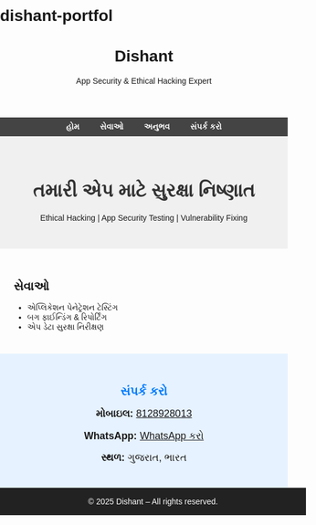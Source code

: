 # dishant-portfol
<!DOCTYPE html>
<html lang="gu">
<head>
  <meta charset="UTF-8">
  <meta name="viewport" content="width=device-width, initial-scale=1.0">
  <title>Dishant – App Security Expert</title>
  <style>
    body {
      font-family: sans-serif;
      margin: 0;
      padding: 0;
    }

    header {
      background-color: #222;
      color: white;
      padding: 1rem;
      text-align: center;
    }

    nav {
      background: #444;
      padding: 0.5rem;
      text-align: center;
    }

    nav a {
      color: white;
      text-decoration: none;
      margin: 0 1rem;
      font-weight: bold;
    }

    .hero {
      padding: 2rem;
      text-align: center;
      background-color: #f0f0f0;
    }

    .hero h1 {
      font-size: 2rem;
      color: #333;
    }

    .section {
      padding: 1.5rem;
    }

    .contact {
      background-color: #e6f2ff;
      padding: 1.5rem;
      text-align: center;
    }

    .contact h2 {
      color: #007bff;
    }

    .contact p {
      font-size: 1.1rem;
    }

    footer {
      background-color: #222;
      color: white;
      text-align: center;
      padding: 1rem;
      position: relative;
      bottom: 0;
      width: 100%;
    }

    @media screen and (max-width: 600px) {
      .hero h1 {
        font-size: 1.5rem;
      }
    }
  </style>
</head>
<body>

  <header>
    <h1>Dishant</h1>
    <p>App Security & Ethical Hacking Expert</p>
  </header>

  <nav>
    <a href="#">હોમ</a>
    <a href="#">સેવાઓ</a>
    <a href="#">અનુભવ</a>
    <a href="#contact">સંપર્ક કરો</a>
  </nav>

  <div class="hero">
    <h1>તમારી એપ માટે સુરક્ષા નિષ્ણાત</h1>
    <p>Ethical Hacking | App Security Testing | Vulnerability Fixing</p>
  </div>

  <div class="section">
    <h2>સેવાઓ</h2>
    <ul>
      <li>એપ્લિકેશન પેનેટ્રેશન ટેસ્ટિંગ</li>
      <li>બગ ફાઈન્ડિંગ & રિપોર્ટિંગ</li>
      <li>એપ ડેટા સુરક્ષા નિરીક્ષણ</li>
    </ul>
  </div>

  <div id="contact" class="contact">
    <h2>સંપર્ક કરો</h2>
    <p><strong>મોબાઇલ:</strong> <a href="tel:8128928013">8128928013</a></p>
    <p><strong>WhatsApp:</strong> <a href="https://wa.me/918128928013" target="_blank">WhatsApp કરો</a></p>
    <p><strong>સ્થળ:</strong> ગુજરાત, ભારત</p>
  </div>

  <footer>
    &copy; 2025 Dishant – All rights reserved.
  </footer>

</body>
</html>
